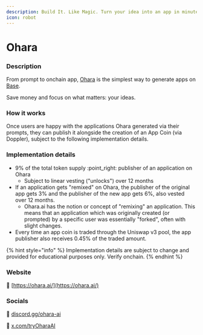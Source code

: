 ```yaml
---
description: Build It. Like Magic. Turn your idea into an app in minutes.
icon: robot
---
```


# Ohara

### Description

From prompt to onchain app, [Ohara](https://ohara.ai/apps) is the simplest way to generate apps on [Base](https://www.base.org/).

Save money and focus on what matters: your ideas.&#x20;

### How it works

Once users are happy with the applications Ohara generated via their prompts, they can publish it alongside the creation of an App Coin (via Doppler), subject to the following implementation details.

### Implementation details

* 9% of the total token supply :point\_right: publisher of an application on Ohara
  * Subject to linear vesting ("unlocks") over 12 months&#x20;
* If an application gets "remixed" on Ohara, the publisher of the original app gets 3% and the publisher of the new app gets 6%, also vested over 12 months.
  * Ohara.ai has the notion or concept of "remixing" an application. This means that an application which was originally created (or prompted) by a specific user was essentially "forked", often with slight changes.
* Every time an app coin is traded through the Uniswap v3 pool, the app publisher also receives 0.45% of the traded amount. 

{% hint style="info" %}
Implementation details are subject to change and provided for educational purposes only. Verify onchain.
{% endhint %}

### Website

:link: [https://ohara.ai/](https://ohara.ai/)

### Socials&#x20;

:link: [discord.gg/ohara-ai](https://discord.gg/ohara-ai)

:link: [x.com/tryOharaAI](https://x.com/tryoharaai)

